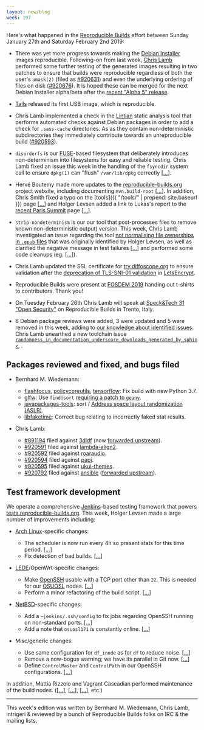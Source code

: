 ```yaml
---
layout: new/blog
week: 197
---
```


Here's what happened in the [Reproducible Builds](https://reproducible-builds.org) effort between Sunday January 27th and Saturday February 2nd 2019:

* There was yet more progress towards making the [Debian Installer](https://www.debian.org/devel/debian-installer/) images reproducible. Following-on from last week, [Chris Lamb](https://chris-lamb.co.uk/) performed some further testing of the generated images resulting in two patches to ensure that builds were reproducible regardless of both the user's `umask(2)` (filed as [#920631](https://bugs.debian.org/920631)) and even the underlying ordering of files on disk ([#920676](https://bugs.debian.org/920676)). It is hoped these can be merged for the next Debian Installer alpha/beta after the [recent "Alpha 5" release](https://lists.debian.org/debian-devel-announce/2019/02/msg00000.html).

* [Tails](https://tails.boum.org/) released its first USB image, which is reproducible.

* Chris Lamb implemented a check in the [Lintian](https://lintian.debian.org/) static analysis tool that performs automated checks against Debian packages in order to add a check for `.sass-cache` directories. As as they contain non-deterministic subdirectories they immediately contribute towards an unreproducible build ([#920593](https://bugs.debian.org/920593)).
* `disorderfs` is our [FUSE](https://github.com/libfuse/libfuse)-based filesystem that deliberately introduces non-determinism into filesystems for easy and reliable testing. Chris Lamb fixed an issue this week in the handling of the `fsyncdir` system call to ensure `dpkg(1)` can "flush" `/var/lib/dpkg` correctly [[...](https://salsa.debian.org/reproducible-builds/disorderfs/commit/bd35aeb)].

* Hervé Boutemy made more updates to the [reproducible-builds.org](https://reproducible-builds.org) project website, including documenting `mvn.build-root` [[...](https://salsa.debian.org/reproducible-builds/reproducible-website/commit/f773b20)]. In addition, Chris Smith fixed a typo on the [tools]({{ "/tools/" | prepend: site.baseurl }}) page [[...](https://salsa.debian.org/reproducible-builds/reproducible-website/commit/5a279ff)] and Holger Levsen added a link to Lukas's report to the [recent Paris Summit](https://reproducible-builds.org/events/paris2018/) page [[...](https://salsa.debian.org/reproducible-builds/reproducible-website/commit/ad57305)].

* `strip-nondeterminism` is our our tool that post-processes files to remove known non-deterministic output) version. This week, Chris Lamb investigated an issue regarding the tool [not normalising file ownerships in `.epub` files](https://bugs.debian.org/920732) that was originally identified by Holger Levsen, as well as clarified the negative message in test failures [[...](https://salsa.debian.org/reproducible-builds/strip-nondeterminism/commit/3f4ba2f)] and performed some code cleanups (eg. [[...](https://salsa.debian.org/reproducible-builds/strip-nondeterminism/commit/a553d34)]).

* Chris Lamb updated the SSL certificate for [try.diffoscope.org](https://try.diffoscope.org) to ensure validation after the [deprecation of TLS-SNI-01 validation](https://community.letsencrypt.org/t/upcoming-tls-sni-deprecation-in-certbot/76383) in [LetsEncrypt](https://letsencrypt.org/).

* Reproducible Builds were present at [FOSDEM 2019](https://fosdem.org/2019/schedule/) handing out t-shirts to contributors. Thank you!

* On Tuesday February 26th Chris Lamb will speak at [Speck&Tech 31 "Open Security"](https://www.eventbrite.com/e/specktech-31-open-security-tickets-53503912643) on Reproducible Builds in Trento, Italy.

* 6 Debian package reviews were added, 3 were updated and 5 were removed in this week, adding to [our knowledge about identified issues](https://tests.reproducible-builds.org/debian/index_issues.html). Chris Lamb unearthed a new toolchain issue [`randomness_in_documentation_underscore_downloads_generated_by_sphinx`](https://salsa.debian.org/reproducible-builds/reproducible-notes/commit/73748b20), .


## Packages reviewed and fixed, and bugs filed

* Bernhard M. Wiedemann:
    * [flashfocus](https://build.opensuse.org/request/show/670190), [policycoreutils](https://build.opensuse.org/request/show/670302), [tensorflow](https://build.opensuse.org/request/show/670481): Fix build with new Python 3.7.
    * [glfw](https://build.opensuse.org/request/show/670533): Use `find|sort` [requiring a patch to `geany`](https://github.com/geany/geany/pull/1991).
    * [javapackages-tools](https://github.com/fedora-java/javapackages/pull/66): sort / [Address space layout randomization (ASLR)](https://en.wikipedia.org/wiki/Address_space_layout_randomization).
    * [libfaketime](https://github.com/wolfcw/libfaketime/issues/183): Correct bug relating to incorrectly faked stat results.

* Chris Lamb:
    * [#891194](https://bugs.debian.org/891194) filed against [3dldf](https://tracker.debian.org/3dldf) (now [forwarded upstream](https://savannah.gnu.org/bugs/?55605)).
    * [#920591](https://bugs.debian.org/920591) filed against [lambda-align2](https://tracker.debian.org/pkg/lambda-align2).
    * [#920592](https://bugs.debian.org/920592) filed against [roaraudio](https://tracker.debian.org/pkg/roaraudio).
    * [#920594](https://bugs.debian.org/920594) filed against [papi](https://tracker.debian.org/pkg/papi).
    * [#920595](https://bugs.debian.org/920595) filed against [ukui-themes](https://tracker.debian.org/pkg/ukui-themes).
    * [#920792](https://bugs.debian.org/920792) filed against [ansible](https://tracker.debian.org/pkg/ansible) ([forwarded upstream](https://github.com/ansible/ansible/pull/51419)).

## Test framework development

We operate a comprehensive [Jenkins](https://jenkins.io/)-based testing framework that powers [tests.reproducible-builds.org](https://tests.reproducible-builds.org). This week, Holger Levsen made a large number of improvements including:

* [Arch Linux](https://www.archlinux.org/)-specific changes:
    * The scheduler is now run every 4h so present stats for this time period. [[...](https://salsa.debian.org/qa/jenkins.debian.net/commit/50ae9c1e)]
    * Fix detection of bad builds. [[...](https://salsa.debian.org/qa/jenkins.debian.net/commit/34e71830)]

* [LEDE](https://en.wikipedia.org/wiki/LEDE)/OpenWrt-specific changes:
    * Make [OpenSSH](https://www.openssh.com/) usable with a TCP port other than `22`. This is needed for our [OSUOSL](https://osuosl.org/) nodes. [[...](https://salsa.debian.org/qa/jenkins.debian.net/commit/2c70a07f)]
    * Perform a minor refactoring of the build script. [[...](https://salsa.debian.org/qa/jenkins.debian.net/commit/1344438f)]

* [NetBSD](https://www.netbsd.org/)-specific changes:
    * Add a `~jenkins/.ssh/config` to fix jobs regarding OpenSSH running on non-standard ports. [[...](https://salsa.debian.org/qa/jenkins.debian.net/commit/1399fd01)]
    * Add a note that `osuosl171` is constantly online. [[...](https://salsa.debian.org/qa/jenkins.debian.net/commit/288ea56c)]

* Misc/generic changes:
    * Use same configuration for `df_inode` as for `df` to reduce noise. [[...](https://salsa.debian.org/qa/jenkins.debian.net/commit/47bb2f76)]
    * Remove a now-bogus warning; we have its parallel in Git now. [[...](https://salsa.debian.org/qa/jenkins.debian.net/commit/5042bb23)]
    * Define `ControlMaster` and `ControlPath` in our OpenSSH configurations. [[...](https://salsa.debian.org/qa/jenkins.debian.net/commit/787df673)]

In addition, Mattia Rizzolo and Vagrant Cascadian performed maintenance of the build nodes. ([[...](https://salsa.debian.org/qa/jenkins.debian.net/commit/5326d930)], [[...](https://salsa.debian.org/qa/jenkins.debian.net/commit/4e807cdb)], [[...](https://salsa.debian.org/qa/jenkins.debian.net/commit/e55e6fbf)], etc.)

---

This week's edition was written by Bernhard M. Wiedemann, Chris Lamb, intrigeri & reviewed by a bunch of Reproducible Builds folks on IRC & the mailing lists.
